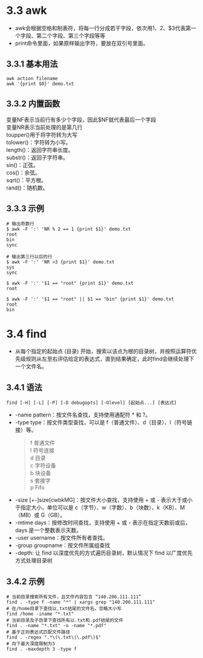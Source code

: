 # 3.3 awk
- awk会根据空格和制表符，将每一行分成若干字段，依次用$1、$2、$3代表第一个字段、第二个字段、第三个字段等等
- print命令里面，如果原样输出字符，要放在双引号里面。
## 3.3.1 基本用法
```shell
awk action filename
awk '{print $0}' demo.txt
```
## 3.3.2 内置函数
变量NF表示当前行有多少个字段，因此$NF就代表最后一个字段  
变量NR表示当前处理的是第几行  
toupper()用于将字符转为大写  
tolower()：字符转为小写。  
length()：返回字符串长度。  
substr()：返回子字符串。  
sin()：正弦。  
cos()：余弦。  
sqrt()：平方根。  
rand()：随机数。  
## 3.3.3 示例
```shell
# 输出奇数行
$ awk -F ':' 'NR % 2 == 1 {print $1}' demo.txt
root
bin
sync

# 输出第三行以后的行
$ awk -F ':' 'NR >3 {print $1}' demo.txt
sys
sync

$ awk -F ':' '$1 == "root" {print $1}' demo.txt
root

$ awk -F ':' '$1 == "root" || $1 == "bin" {print $1}' demo.txt
root
bin
```
# 3.4 find
- 从每个指定的起始点 (目录) 开始，搜索以该点为根的目录树，并按照运算符优先级规则从左至右评估给定的表达式，直到结果确定，此时find会继续处理下一个文件名。

## 3.4.1 语法
```shell
find [-H] [-L] [-P] [-D debugopts] [-Olevel] [起始点...] [表达式]
```
- -name pattern：按文件名查找，支持使用通配符 * 和 ?。
- -type type：按文件类型查找，可以是 f（普通文件）、d（目录）、l（符号链接）等。
  > f 普通文件  
l 符号连接  
d 目录  
c 字符设备  
b 块设备  
s 套接字  
p Fifo  
- -size [+-]size[cwbkMG]：按文件大小查找，支持使用 + 或 - 表示大于或小于指定大小，单位可以是 c（字节）、w（字数）、b（块数）、k（KB）、M（MB）或 G（GB）。
- -mtime days：按修改时间查找，支持使用 + 或 - 表示在指定天数前或后，days 是一个整数表示天数。
- -user username：按文件所有者查找。
- -group groupname：按文件所属组查找
- -depth: 让 find 以深度优先的方式遍历目录树，默认情况下 find 以广度优先方式处理目录树
## 3.4.2 示例
```shell
# 当前目录搜索所有文件，且文件内容包含 “140.206.111.111”
find . -type f -name "*" | xargs grep "140.206.111.111"
# 在/home目录下查找以.txt结尾的文件名，忽略大小写
find /home -iname "*.txt"
# 当前目录及子目录下查找所有以.txt和.pdf结尾的文件
find . -name "*.txt" -o -name "*.pdf"
# 基于正则表达式匹配文件路径
find . -regex ".*\(\.txt\|\.pdf\)$"
# 向下最大深度限制为3
find . -maxdepth 3 -type f
```





